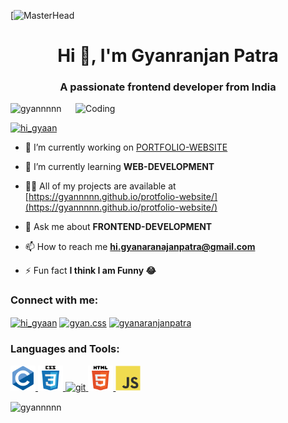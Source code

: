 [![MasterHead](https://drive.google.com/file/d/1ceefuWChpQbi_bmlbTNTgLyz4Owxrdie/view?usp=drivesdk)

<h1 align="center">Hi 👋, I'm Gyanranjan Patra</h1>
<h3 align="center">A passionate frontend developer from India</h3>
<img align="right" alt="Coding" width="400" src="https://media.tenor.com/rePDfDWO3XoAAAAd/hacking.gif">


<p align="left"> <img src="https://komarev.com/ghpvc/?username=gyannnnn&label=Profile%20views&color=0e75b6&style=flat" alt="gyannnnn" /> </p>

<p align="left"> <a href="https://twitter.com/hi_gyaan" target="blank"><img src="https://img.shields.io/twitter/follow/hi_gyaan?logo=twitter&style=for-the-badge" alt="hi_gyaan" /></a> </p>

- 🔭 I’m currently working on [PORTFOLIO-WEBSITE](https://gyannnnn.github.io/protfolio-website/)

- 🌱 I’m currently learning **WEB-DEVELOPMENT**

- 👨‍💻 All of my projects are available at [https://gyannnnn.github.io/protfolio-website/](https://gyannnnn.github.io/protfolio-website/)

- 💬 Ask me about **FRONTEND-DEVELOPMENT**

- 📫 How to reach me **hi.gyanaranajanpatra@gmail.com**

- ⚡ Fun fact **I think I am Funny 😂**

<h3 align="left">Connect with me:</h3>
<p align="left">
<a href="https://twitter.com/hi_gyaan" target="blank"><img align="center" src="https://raw.githubusercontent.com/rahuldkjain/github-profile-readme-generator/master/src/images/icons/Social/twitter.svg" alt="hi_gyaan" height="30" width="40" /></a>
<a href="https://instagram.com/gyan.css" target="blank"><img align="center" src="https://raw.githubusercontent.com/rahuldkjain/github-profile-readme-generator/master/src/images/icons/Social/instagram.svg" alt="gyan.css" height="30" width="40" /></a>
<a href="https://www.leetcode.com/gyanaranjanpatra" target="blank"><img align="center" src="https://raw.githubusercontent.com/rahuldkjain/github-profile-readme-generator/master/src/images/icons/Social/leet-code.svg" alt="gyanaranjanpatra" height="30" width="40" /></a>
</p>

<h3 align="left">Languages and Tools:</h3>
<p align="left"> <a href="https://www.cprogramming.com/" target="_blank" rel="noreferrer"> <img src="https://raw.githubusercontent.com/devicons/devicon/master/icons/c/c-original.svg" alt="c" width="40" height="40"/> </a> <a href="https://www.w3schools.com/css/" target="_blank" rel="noreferrer"> <img src="https://raw.githubusercontent.com/devicons/devicon/master/icons/css3/css3-original-wordmark.svg" alt="css3" width="40" height="40"/> </a> <a href="https://git-scm.com/" target="_blank" rel="noreferrer"> <img src="https://www.vectorlogo.zone/logos/git-scm/git-scm-icon.svg" alt="git" width="40" height="40"/> </a> <a href="https://www.w3.org/html/" target="_blank" rel="noreferrer"> <img src="https://raw.githubusercontent.com/devicons/devicon/master/icons/html5/html5-original-wordmark.svg" alt="html5" width="40" height="40"/> </a> <a href="https://developer.mozilla.org/en-US/docs/Web/JavaScript" target="_blank" rel="noreferrer"> <img src="https://raw.githubusercontent.com/devicons/devicon/master/icons/javascript/javascript-original.svg" alt="javascript" width="40" height="40"/> </a> </p>

<p><img align="center" src="https://github-readme-stats.vercel.app/api/top-langs?username=gyannnnn&show_icons=true&locale=en&layout=compact" alt="gyannnnn" /></p>
